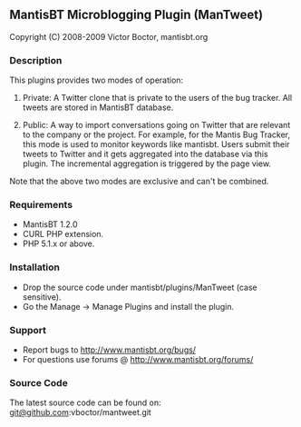 ## MantisBT Microblogging Plugin (ManTweet)

Copyright (C) 2008-2009 Victor Boctor, mantisbt.org

### Description

This plugins provides two modes of operation:

1. Private: A Twitter clone that is private to the users of the bug tracker.  All tweets are stored in MantisBT database.

2. Public: A way to import conversations going on Twitter that are relevant to the company or the project.  For example,
for the Mantis Bug Tracker, this mode is used to monitor keywords like mantisbt.  Users submit their tweets to Twitter
and it gets aggregated into the database via this plugin.  The incremental aggregation is triggered by the page view.

Note that the above two modes are exclusive and can't be combined.

### Requirements

- MantisBT 1.2.0
- CURL PHP extension.
- PHP 5.1.x or above.

### Installation

- Drop the source code under mantisbt/plugins/ManTweet (case sensitive).
- Go the Manage -> Manage Plugins and install the plugin.

### Support

- Report bugs to http://www.mantisbt.org/bugs/
- For questions use forums @ http://www.mantisbt.org/forums/

### Source Code

The latest source code can be found on:
git@github.com:vboctor/mantweet.git
